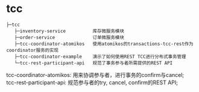 # tcc

```text
├─tcc
   ├─inventory-service          库存微服务模块
   ├─order-service              订单微服务模块
   ├─tcc-coordinator-atomikos   使用atomikos的transactions-tcc-rest作为coordinator服务的实现
   ├─tcc-coordinator-example    演示了如何使用REST TCC进行分布式事务管理
   └─tcc-rest-participant-api   规范了事务参与者所需提供的REST API
```

tcc-coordinator-atomikos: 用来协调参与者，进行事务的confirm与cancel;       
tcc-rest-participant-api: 规范参与者的try, cancel, confirm的REST API;
